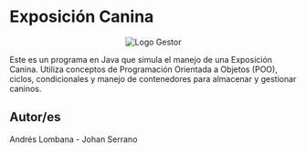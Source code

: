 # Exposición Canina

<p align="center">
    <img src="https://www.grupocibernos.com/hs-fs/hubfs/beesuite/Tareas%20GTD-1.png?width=538&name=Tareas%20GTD-1.png" alt="Logo Gestor">
</p>


Este es un programa en Java que simula el manejo de una Exposición Canina. Utiliza conceptos de Programación Orientada a Objetos (POO), ciclos, condicionales y manejo de contenedores para almacenar y gestionar caninos.

## Autor/es

Andrés Lombana - Johan Serrano
